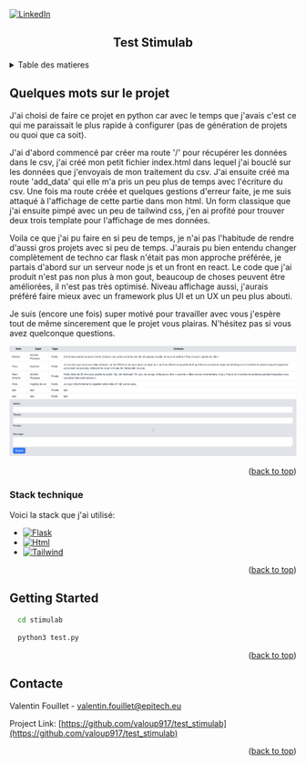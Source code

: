 <a name="readme-top"></a>

[![LinkedIn][linkedin-shield]][linkedin-url]


  <h2 align="center">Test Stimulab</h2>

<!-- TABLE OF CONTENTS -->
<details>
  <summary>Table des matieres</summary>
  <ol>
    <li>
      <a href="#about-the-project">Quelques mots sur le projet</a>
      <ul>
        <li><a href="#built-with">Stack technique</a></li>
      </ul>
    </li>
    <li><a href="#getting-started">Getting Started</a></li>
    <li><a href="#contact">Contacte</a></li>
  </ol>
</details>



<!-- Quelques mots sur le projet -->
## Quelques mots sur le projet

J'ai choisi de faire ce projet en python car avec le temps que j'avais c'est ce qui me paraissait le plus rapide à configurer (pas de génération de projets ou quoi que ca soit). 

J'ai d'abord commencé par créer ma route '/' pour récupérer les données dans le csv, j'ai créé mon petit fichier index.html dans lequel j'ai bouclé 
sur les données que j'envoyais de mon traitement du csv. J'ai ensuite créé ma route 'add_data' qui elle m'a pris un peu plus de temps avec l'écriture du csv. 
Une fois ma route créée et quelques gestions d'erreur faite, je me suis attaqué à l'affichage de cette partie dans mon html. 
Un form classique que j'ai ensuite pimpé avec un peu de tailwind css, j'en ai profité pour trouver deux trois template pour l'affichage de mes données. 

Voila ce que j'ai pu faire en si peu de temps, je n'ai pas l'habitude de rendre d'aussi gros projets avec si peu de temps. J'aurais pu bien entendu changer 
complètement de techno car flask n'était pas mon approche préférée, je partais d'abord sur un serveur node js et un front en react. Le code que j'ai produit 
n'est pas non plus à mon gout, beaucoup de choses peuvent être améliorées, il n'est pas très optimisé. Niveau affichage aussi, j'aurais préféré faire mieux 
avec un framework plus UI et un UX un peu plus abouti.

Je suis (encore une fois) super motivé pour travailler avec vous j'espère tout de même sincerement que le projet vous plairas.
N'hésitez pas si vous avez quelconque questions.

[![Test Stimulab][TestStimulab-screenshot]](https://github.com/valoup917/test_stimulab)

<p align="right">(<a href="#readme-top">back to top</a>)</p>

### Stack technique

Voici la stack que j'ai utilisé:

* [![Flask][Flask.js]][Flask-url]
* [![Html][Html.com]][Html-url]
* [![Tailwind][Tailwind.com]][Tailwind-url]

<p align="right">(<a href="#readme-top">back to top</a>)</p>



<!-- GETTING STARTED -->
## Getting Started

```sh
  cd stimulab
  ```
  
```sh
  python3 test.py
  ```
  
<p align="right">(<a href="#readme-top">back to top</a>)</p>


<!-- CONTACTE -->
## Contacte

Valentin Fouillet - valentin.fouillet@epitech.eu

Project Link: [https://github.com/valoup917/test_stimulab](https://github.com/valoup917/test_stimulab)

<p align="right">(<a href="#readme-top">back to top</a>)</p>


<!-- MARKDOWN LINKS & IMAGES -->
<!-- https://www.markdownguide.org/basic-syntax/#reference-style-links -->
[linkedin-shield]: https://img.shields.io/badge/-LinkedIn-black.svg?style=for-the-badge&logo=linkedin&colorB=555
[linkedin-url]: https://www.linkedin.com/in/valentin-fouillet/
[TestStimulab-screenshot]: images/screenshot.png
[Flask.js]: https://img.shields.io/badge/flask-%23000.svg?style=for-the-badge&logo=flask&logoColor=white
[Flask-url]: https://flask.palletsprojects.com/en/2.2.x/
[Tailwind.com]: https://img.shields.io/badge/tailwindcss-%2338B2AC.svg?style=for-the-badge&logo=tailwind-css&logoColor=white
[Tailwind-url]: https://tailwindcss.com/
[Html.com]: https://img.shields.io/badge/html5-%23E34F26.svg?style=for-the-badge&logo=html5&logoColor=white
[Html-url]: https://developer.mozilla.org/fr/docs/Web/HTML

